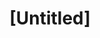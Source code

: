 ---
pid: PT388
title: "[Untitled]"
location_transcription: riverfront
zipcode: '19119'
outside_phl: 
neighborhood: Mount Airy
age: '68'
age_range: 60-69
instagram: 
image_file_name: PT_388.jpg
proposal_transcription: |-
  100% access to both the Delaware River and the Schuylkill River-- continual walkways well lit, w/ seating, bathroom facilities, etc so that all have access + can spend extended time, with changing art installations by local artists.

  We experience our city in totality from the water perspective of the river walls vistas - these walkways will be where all in the city meet.
topic: Environment,Inclusivity
topic_summary: 0, 0
type: Garden,Walkway,Park
keywords_other: Delaware River, Schuylkill River, Water
credit: Laura Birdsall
image_labels: 
twitter: 
facebook: 
permalink: "/monuments/pt388/"
layout: item-page
---